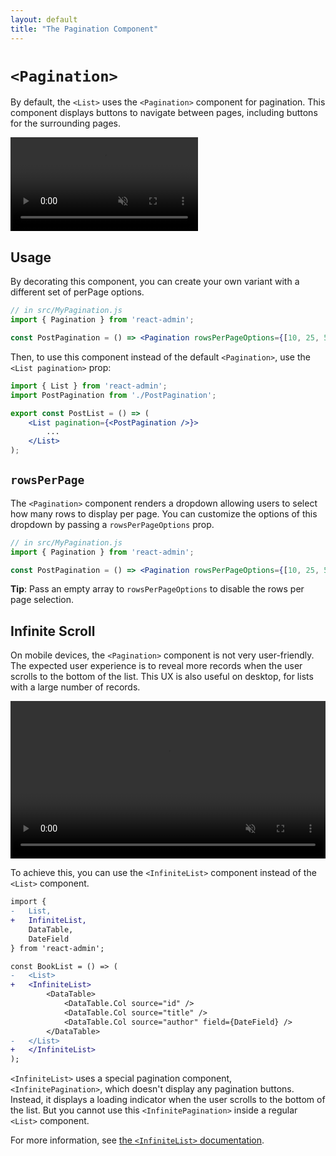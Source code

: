```yaml
---
layout: default
title: "The Pagination Component"
---
```


# `<Pagination>`

By default, the `<List>` uses the `<Pagination>` component for pagination. This component displays buttons to navigate between pages, including buttons for the surrounding pages.

<video controls autoplay playsinline muted loop>
  <source src="./img/pagination-buttons.webm" type="video/webm"/>
  <source src="./img/pagination-buttons.mp4" type="video/mp4"/>
  Your browser does not support the video tag.
</video>


## Usage

By decorating this component, you can create your own variant with a different set of perPage options.

```jsx
// in src/MyPagination.js
import { Pagination } from 'react-admin';

const PostPagination = () => <Pagination rowsPerPageOptions={[10, 25, 50, 100]} />;
```

Then, to use this component instead of the default `<Pagination>`, use the `<List pagination>` prop:

```jsx
import { List } from 'react-admin';
import PostPagination from './PostPagination';

export const PostList = () => (
    <List pagination={<PostPagination />}>
        ...
    </List>
);
```

## `rowsPerPage`

The `<Pagination>` component renders a dropdown allowing users to select how many rows to display per page. You can customize the options of this dropdown by passing a `rowsPerPageOptions` prop.

```jsx
// in src/MyPagination.js
import { Pagination } from 'react-admin';

const PostPagination = () => <Pagination rowsPerPageOptions={[10, 25, 50, 100]} />;
```

**Tip**: Pass an empty array to `rowsPerPageOptions` to disable the rows per page selection.

## Infinite Scroll

On mobile devices, the `<Pagination>` component is not very user-friendly. The expected user experience is to reveal more records when the user scrolls to the bottom of the list. This UX is also useful on desktop, for lists with a large number of records.

<video controls autoplay playsinline muted loop width="100%">
  <source src="./img/infinite-book-list.webm" poster="./img/infinite-book-list.webp" type="video/webm">
  Your browser does not support the video tag.
</video>

To achieve this, you can use the `<InfiniteList>` component instead of the `<List>` component.

```diff
import {
-   List,
+   InfiniteList,
    DataTable,
    DateField
} from 'react-admin';

const BookList = () => (
-   <List>
+   <InfiniteList>
        <DataTable>
            <DataTable.Col source="id" />
            <DataTable.Col source="title" />
            <DataTable.Col source="author" field={DateField} />
        </DataTable>
-   </List>
+   </InfiniteList>
);
```

`<InfiniteList>` uses a special pagination component, `<InfinitePagination>`, which doesn't display any pagination buttons. Instead, it displays a loading indicator when the user scrolls to the bottom of the list. But you cannot use this `<InfinitePagination>` inside a regular `<List>` component.

For more information, see [the `<InfiniteList>` documentation](./InfiniteList.md).
